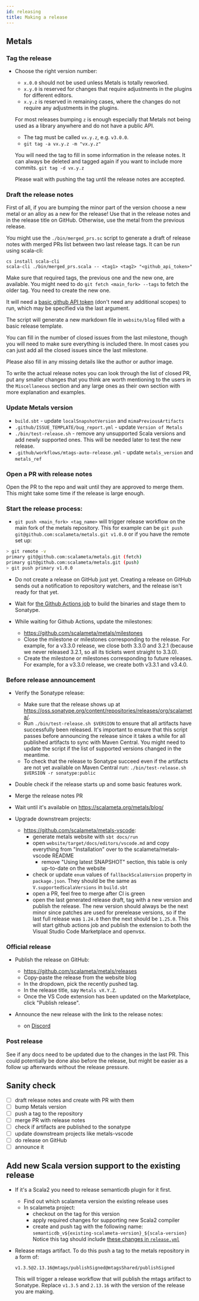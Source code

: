 ```yaml
---
id: releasing
title: Making a release
---
```


## Metals

### Tag the release

- Choose the right version number:

  - `x.0.0` should not be used unless Metals is totally reworked.
  - `x.y.0` is reserved for changes that require adjustments in the plugins for
    different editors.
  - `x.y.z` is reserved in remaining cases, where the changes do not require any
    adjustments in the plugins.

  For most releases bumping `z` is enough especially that Metals not being used
  as a library anywhere and do not have a public API.

  - The tag must be called `vx.y.z`, e.g. `v3.0.0`.
  - `git tag -a vx.y.z -m "vx.y.z"`

  You will need the tag to fill in some information in the release notes. It can
  always be deleted and tagged again if you want to include more commits.
  `git tag -d vx.y.z`

  Please wait with pushing the tag until the release notes are accepted.

### Draft the release notes

First of all, if you are bumping the minor part of the version choose a new
metal or an alloy as a new for the release! Use that in the release notes and in
the release title on GitHub. Otherwise, use the metal from the previous release.

You might use the `./bin/merged_prs.sc` script to generate a draft of release
notes with merged PRs list between two last release tags. It can be run using
scala-cli:

```
cs install scala-cli
scala-cli ./bin/merged_prs.scala -- <tag1> <tag2> "<github_api_token>"
```

Make sure that required tags, the previous one and the new one, are available.
You might need to do `git fetch <main_fork> --tags` to fetch the older tag. You
need to create the new one.

It will need a [basic github API token](https://github.com/settings/tokens)
(don't need any additional scopes) to run, which may be specified via the last
argument.

The script will generate a new markdown file in `website/blog` filled with a
basic release template.

You can fill in the number of closed issues from the last milestone, though you
will need to make sure everything is included there. In most cases you can just
add all the closed issues since the last milestone.

Please also fill in any missing details like the author or author image.

To write the actual release notes you can look through the list of closed PR,
put any smaller changes that you think are worth mentioning to the users in the
`Miscellaneous` section and any large ones as their own section with more
explanation and examples.

### Update Metals version

- `build.sbt` - update `localSnapshotVersion` and `mimaPreviousArtifacts`
- `.github/ISSUE_TEMPLATE/bug_report.yml` - update `Version of Metals`
- `./bin/test-release.sh` - remove any unsupported Scala versions and add newly
  supported ones. This will be needed later to test the new release.
- `.github/workflows/mtags-auto-release.yml` - update `metals_version` and
  `metals_ref`

### Open a PR with release notes

Open the PR to the repo and wait until they are approved to merge them. This
might take some time if the release is large enough.

### Start the release process:

- `git push <main_fork> <tag_name>` will trigger release workflow on the main
  fork of the metals repository. This for example can be
  `git push git@github.com:scalameta/metals.git v1.0.0` or if you have the
  remote set up:

```bash
> git remote -v
primary	git@github.com:scalameta/metals.git (fetch)
primary	git@github.com:scalameta/metals.git (push)
> git push primary v1.0.0
```

- Do not create a release on GitHub just yet. Creating a release on GitHub sends
  out a notification to repository watchers, and the release isn't ready for
  that yet.

- Wait for
  [the Github Actions job](https://github.com/scalameta/metals/actions?query=workflow%3ARelease)
  to build the binaries and stage them to Sonatype.

- While waiting for Github Actions, update the milestones:

  - https://github.com/scalameta/metals/milestones
  - Close the milestone or milestones corresponding to the release. For example,
    for a v3.3.0 release, we close both 3.3.0 and 3.2.1 (because we never
    released 3.2.1, so all its tickets went straight to 3.3.0).
  - Create the milestone or milestones corresponding to future releases. For
    example, for a v3.3.0 release, we create both v3.3.1 and v3.4.0.

### Before release announcement

- Verify the Sonatype release:

  - Make sure that the release shows up at
    https://oss.sonatype.org/content/repositories/releases/org/scalameta/.
  - Run `./bin/test-release.sh $VERSION` to ensure that all artifacts have
    successfully been released. It's important to ensure that this script passes
    before announcing the release since it takes a while for all published
    artifacts to sync with Maven Central. You might need to update the script if
    the list of supported versions changed in the meantime.
  - To check that the release to Sonatype succeed even if the artifacts are not
    yet available on Maven Central run:
    `./bin/test-release.sh $VERSION -r sonatype:public`

- Double check if the release starts up and some basic features work.
- Merge the release notes PR
- Wait until it's available on https://scalameta.org/metals/blog/
- Upgrade downstream projects:

  - https://github.com/scalameta/metals-vscode:
    - generate metals website with `sbt docs/run`
    - open `website/target/docs/editors/vscode.md` and copy everything from
      "Installation" over to the scalameta/metals-vscode README
      - remove "Using latest SNAPSHOT" section, this table is only up-to-date on
        the website
    - check or update `enum` values of `fallbackScalaVersion` property in
      `package.json`. They should be the same as `V.supportedScalaVersions` in
      `build.sbt`
    - open a PR, feel free to merge after CI is green
    - open the last generated release draft, tag with a new version and publish
      the release. The new version should always be the next minor since patches
      are used for prerelease versions, so if the last full release was `1.24.0`
      then the next should be `1.25.0`. This will start github actions job and
      publish the extension to both the Visual Studio Code Marketplace and
      openvsx.

### Official release

- Publish the release on GitHub:

  - https://github.com/scalameta/metals/releases
  - Copy-paste the release from the website blog
  - In the dropdown, pick the recently pushed tag.
  - In the release title, say `Metals vX.Y.Z`.
  - Once the VS Code extension has been updated on the Marketplace, click
    "Publish release".

- Announce the new release with the link to the release notes:
  - on [Discord](https://discord.com/invite/RFpSVth)

### Post release

See if any docs need to be updated due to the changes in the last PR. This could
potentially be done also before the release, but might be easier as a follow up
afterwards without the release pressure.

## Sanity check

- [ ] draft release notes and create with PR with them
- [ ] bump Metals version
- [ ] push a tag to the repository
- [ ] merge PR with release notes
- [ ] check if artifacts are published to the sonatype
- [ ] update downstream projects like metals-vscode
- [ ] do release on GitHub
- [ ] announce it

## Add new Scala version support to the existing release

- If it's a Scala2 you need to release semanticdb plugin for it first.

  - Find out which scalameta version the existing release uses
  - In scalameta project:
    - checkout on the tag for this version
    - apply required changes for supporting new Scala2 compiler
    - create and push tag with the following name:
      `semanticdb_v${existing-scalameta-version}_${scala-version}` Notice this
      tag should include
      [these changes in `release.yml`](https://github.com/scalameta/scalameta/pull/2562/commits/1dfc99677659f5a9919c0dc9166547a0b332d35c)

- Release mtags artifact. To do this push a tag to the metals repository in a form of:

  `v1.3.5@2.13.16@mtags/publishSigned@mtagsShared/publishSigned`

  This will trigger a release workflow that will publish the mtags artifact to
  Sonatype. Replace `v1.3.5` and `2.13.16` with the version of the release you are making.
